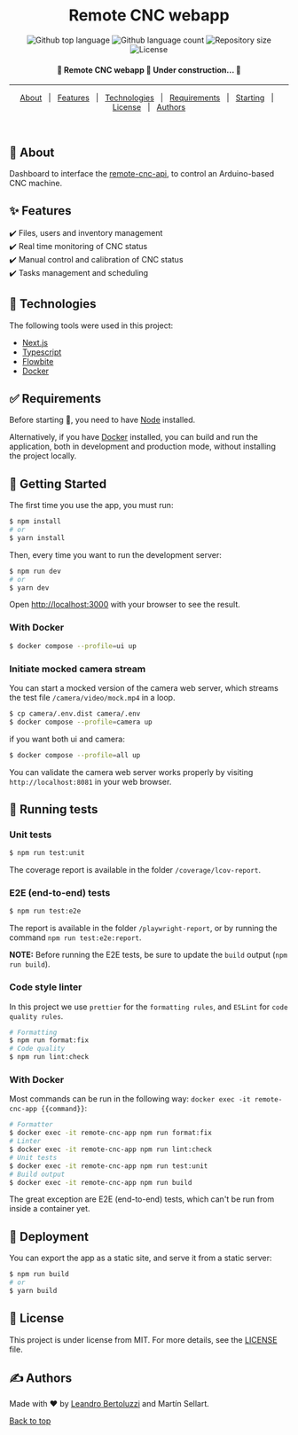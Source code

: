 <h1 align="center">Remote CNC webapp</h1>

<p align="center">
  <img alt="Github top language" src="https://img.shields.io/github/languages/top/Leandro-Bertoluzzi/remote-cnc-webapp?color=56BEB8">

  <img alt="Github language count" src="https://img.shields.io/github/languages/count/Leandro-Bertoluzzi/remote-cnc-webapp?color=56BEB8">

  <img alt="Repository size" src="https://img.shields.io/github/repo-size/Leandro-Bertoluzzi/remote-cnc-webapp?color=56BEB8">

  <img alt="License" src="https://img.shields.io/github/license/Leandro-Bertoluzzi/remote-cnc-webapp?color=56BEB8">
</p>

<!-- Status -->

<h4 align="center">
	🚧 Remote CNC webapp 🚀 Under construction...  🚧
</h4>

<hr>

<p align="center">
  <a href="#dart-about">About</a> &#xa0; | &#xa0;
  <a href="#sparkles-features">Features</a> &#xa0; | &#xa0;
  <a href="#rocket-technologies">Technologies</a> &#xa0; | &#xa0;
  <a href="#white_check_mark-requirements">Requirements</a> &#xa0; | &#xa0;
  <a href="#checkered_flag-getting-started">Starting</a> &#xa0; | &#xa0;
  <a href="#memo-license">License</a> &#xa0; | &#xa0;
  <a href="https://github.com/Leandro-Bertoluzzi" target="_blank">Authors</a>
</p>

<br>

## :dart: About

Dashboard to interface the [remote-cnc-api](https://github.com/Leandro-Bertoluzzi/remote-cnc-api), to control an Arduino-based CNC machine.

## :sparkles: Features

:heavy_check_mark: Files, users and inventory management\
:heavy_check_mark: Real time monitoring of CNC status\
:heavy_check_mark: Manual control and calibration of CNC status\
:heavy_check_mark: Tasks management and scheduling

## :rocket: Technologies

The following tools were used in this project:

-   [Next.js](https://nextjs.org/)
-   [Typescript](https://www.typescriptlang.org/)
-   [Flowbite](https://flowbite.com/)
-   [Docker](https://www.docker.com/)

## :white_check_mark: Requirements

Before starting :checkered_flag:, you need to have [Node](https://nodejs.org/en/) installed.

Alternatively, if you have [Docker](https://www.docker.com/) installed, you can build and run the application, both in development and production mode, without installing the project locally.

## :checkered_flag: Getting Started

The first time you use the app, you must run:

```bash
$ npm install
# or
$ yarn install
```

Then, every time you want to run the development server:

```bash
$ npm run dev
# or
$ yarn dev
```

Open [http://localhost:3000](http://localhost:3000) with your browser to see the result.

### With Docker

```bash
$ docker compose --profile=ui up
```

### Initiate mocked camera stream

You can start a mocked version of the camera web server, which streams the test file `/camera/video/mock.mp4` in a loop.

```bash
$ cp camera/.env.dist camera/.env
$ docker compose --profile=camera up
```

if you want both ui and camera:

```bash
$ docker compose --profile=all up
```

You can validate the camera web server works properly by visiting `http://localhost:8081` in your web browser.

## :wrench: Running tests

### Unit tests

```bash
$ npm run test:unit
```

The coverage report is available in the folder `/coverage/lcov-report`.

### E2E (end-to-end) tests

```bash
$ npm run test:e2e
```

The report is available in the folder `/playwright-report`, or by running the command `npm run test:e2e:report`.

**NOTE:** Before running the E2E tests, be sure to update the `build` output (`npm run build`).

### Code style linter

In this project we use `prettier` for the `formatting rules`, and `ESLint` for `code quality rules`.

```bash
# Formatting
$ npm run format:fix
# Code quality
$ npm run lint:check
```

### With Docker

Most commands can be run in the following way: `docker exec -it remote-cnc-app {{command}}`:

```bash
# Formatter
$ docker exec -it remote-cnc-app npm run format:fix
# Linter
$ docker exec -it remote-cnc-app npm run lint:check
# Unit tests
$ docker exec -it remote-cnc-app npm run test:unit
# Build output
$ docker exec -it remote-cnc-app npm run build
```

The great exception are E2E (end-to-end) tests, which can't be run from inside a container yet.

## :checkered_flag: Deployment

You can export the app as a static site, and serve it from a static server:

```bash
$ npm run build
# or
$ yarn build
```

## :memo: License

This project is under license from MIT. For more details, see the [LICENSE](LICENSE.md) file.

## :writing_hand: Authors

Made with :heart: by <a href="https://github.com/Leandro-Bertoluzzi" target="_blank">Leandro Bertoluzzi</a> and Martín Sellart.

<a href="#top">Back to top</a>
